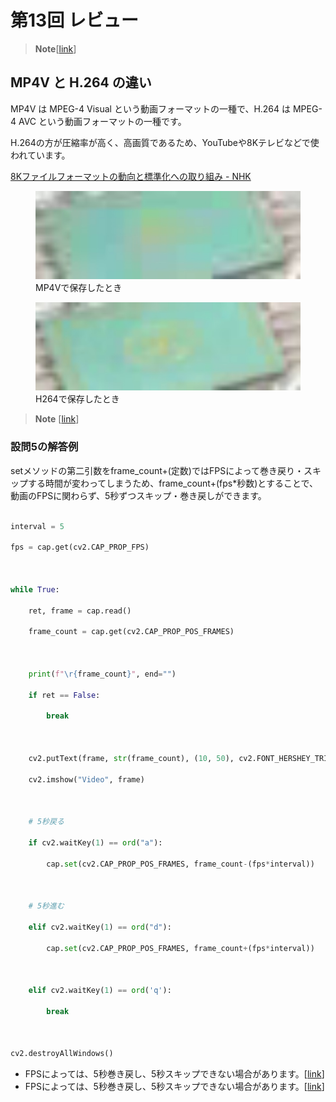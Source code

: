 # 第13回 レビュー
> **Note**[[link](_exp_1.ipynb)]  
## MP4V と H.264 の違い

MP4V は MPEG-4 Visual という動画フォーマットの一種で、H.264 は MPEG-4 AVC という動画フォーマットの一種です。

H.264の方が圧縮率が高く、高画質であるため、YouTubeや8Kテレビなどで使われています。



[8Kファイルフォーマットの動向と標準化への取り組み - NHK](https://www.nhk.or.jp/strl/publica/rd/177/3.html)





<figure><img src="../../images/34c37af45b3ea2f13838d416768d3c2d17dd91a8f260ddd6de7d266c057daa95.jpg"><figcaption>MP4Vで保存したとき</figcaption></figure>

<figure><img src="../../images/d3a938255c26a4195305e4000c72b9bb7c41211e3cb373bff3d7a0faa7bb7223.jpg"><figcaption>H264で保存したとき</figcaption></figure>

> **Note** [[link](_exp_1.ipynb)]  
### 設問5の解答例  

setメソッドの第二引数をframe_count+(定数)ではFPSによって巻き戻り・スキップする時間が変わってしまうため、frame_count+(fps*秒数)とすることで、動画のFPSに関わらず、5秒ずつスキップ・巻き戻しができます。  



```python

interval = 5

fps = cap.get(cv2.CAP_PROP_FPS)



while True:

    ret, frame = cap.read()

    frame_count = cap.get(cv2.CAP_PROP_POS_FRAMES)

    

    print(f"\r{frame_count}", end="")

    if ret == False:

        break

    

    cv2.putText(frame, str(frame_count), (10, 50), cv2.FONT_HERSHEY_TRIPLEX, 2, (0, 0, 0), 5)

    cv2.imshow("Video", frame)



    # 5秒戻る

    if cv2.waitKey(1) == ord("a"):

        cap.set(cv2.CAP_PROP_POS_FRAMES, frame_count-(fps*interval))



    # 5秒進む

    elif cv2.waitKey(1) == ord("d"):

        cap.set(cv2.CAP_PROP_POS_FRAMES, frame_count+(fps*interval))



    elif cv2.waitKey(1) == ord('q'):

        break



cv2.destroyAllWindows()

```

* FPSによっては、5秒巻き戻し、5秒スキップできない場合があります。[[link](image_processing7.ipynb)]  
* FPSによっては、5秒巻き戻し、5秒スキップできない場合があります。[[link](2023_05_29.ipynb)]  
